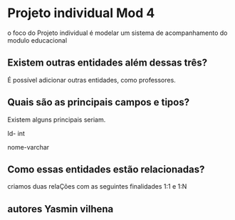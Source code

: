 
# Projeto individual Mod 4

o foco do Projeto individual é modelar um sistema de acompanhamento do modulo educacional

## Existem outras entidades além dessas três?

É possível adicionar outras entidades, como professores. 

## Quais são as principais campos e tipos?

Existem alguns principais seriam.

Id- int

nome-varchar

## Como essas entidades estão relacionadas?

criamos duas relaÇões com as seguintes finalidades 1:1 e 1:N 

## autores Yasmin vilhena